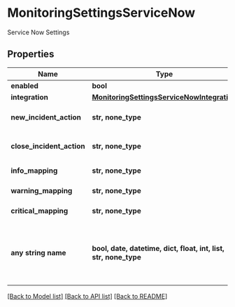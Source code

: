 # MonitoringSettingsServiceNow

Service Now Settings

## Properties
Name | Type | Description | Notes
------------ | ------------- | ------------- | -------------
**enabled** | **bool** | Enabled | [optional] 
**integration** | [**MonitoringSettingsServiceNowIntegration**](MonitoringSettingsServiceNowIntegration.md) |  | [optional] 
**new_incident_action** | **str, none_type** | New Incident Action | [optional] 
**close_incident_action** | **str, none_type** | Close Incident Action | [optional] 
**info_mapping** | **str, none_type** | Info Mapping | [optional] 
**warning_mapping** | **str, none_type** | Warning Mapping | [optional] 
**critical_mapping** | **str, none_type** | Critical Mapping | [optional] 
**any string name** | **bool, date, datetime, dict, float, int, list, str, none_type** | any string name can be used but the value must be the correct type | [optional]

[[Back to Model list]](../README.md#documentation-for-models) [[Back to API list]](../README.md#documentation-for-api-endpoints) [[Back to README]](../README.md)


